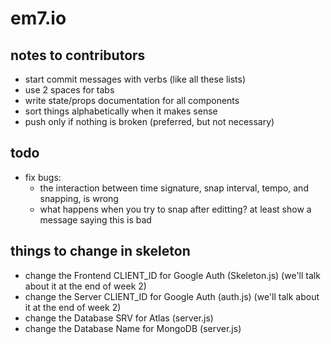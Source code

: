 # em7.io

## notes to contributors

- start commit messages with verbs (like all these lists)
- use 2 spaces for tabs
- write state/props documentation for all components
- sort things alphabetically when it makes sense
- push only if nothing is broken (preferred, but not necessary)

## todo

- fix bugs:
    - the interaction between time signature, snap interval, tempo, and snapping, is wrong
    - what happens when you try to snap after editting? at least show a message saying this is bad

## things to change in skeleton

- change the Frontend CLIENT_ID for Google Auth (Skeleton.js) (we'll talk about it at the end of week 2)
- change the Server CLIENT_ID for Google Auth (auth.js) (we'll talk about it at the end of week 2)
- change the Database SRV for Atlas (server.js)
- change the Database Name for MongoDB (server.js)
